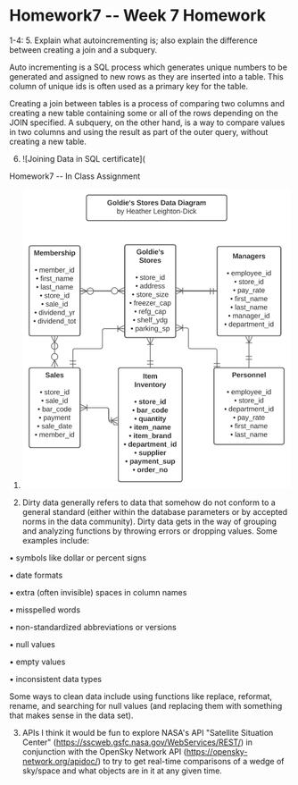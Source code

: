 # Homework7 -- Week 7 Homework
1-4:
5. Explain what autoincrementing is; also explain the difference between creating a join and a subquery.

  Auto incrementing is a SQL process which generates unique numbers to be generated and assigned to new rows as they are inserted into a table. This column
  of unique ids is often used as a primary key for the table.
  
  Creating a join between tables is a process of comparing two columns and creating a new table containing some or all of the rows depending on the JOIN
  specified. A subquery, on the other hand, is a way to compare values in two columns and using the result as part of the outer query, without creating a new
  table.

6. ![Joining Data in SQL certificate](


Homework7 -- In Class Assignment

1) ![ERD diagram](https://github.com/HeatherLD/Homework7/blob/4d591190e6f0cc677087fa9e1f212d9073a91866/Goldie's%20Stores%20Corp%20Data%20Diagram.svg)
  
2)  Dirty data generally refers to data that somehow do not conform to a general standard (either within the database parameters or by accepted norms in the data community). Dirty data gets in the way of grouping and analyzing functions by throwing errors or dropping values. Some examples include:

  • symbols like dollar or percent signs
  
  • date formats
  
  • extra (often invisible) spaces in column names
  
  • misspelled words
  
  • non-standardized abbreviations or versions
  
  • null values
  
  • empty values
  
  • inconsistent data types
  
  
 Some ways to clean data include using functions like replace, reformat, rename, and searching for null values (and replacing them with something that makes sense in the data set).
  
 3)  APIs
I think it would be fun to explore NASA's API "Satellite Situation Center" (https://sscweb.gsfc.nasa.gov/WebServices/REST/) in conjunction with the OpenSky Network API (https://opensky-network.org/apidoc/) to try to get real-time comparisons of a wedge of sky/space and what objects are in it at any given time. 
